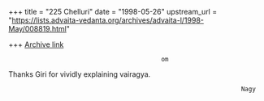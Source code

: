 +++
title = "225 Chelluri"
date = "1998-05-26"
upstream_url = "https://lists.advaita-vedanta.org/archives/advaita-l/1998-May/008819.html"

+++
[Archive link](https://lists.advaita-vedanta.org/archives/advaita-l/1998-May/008819.html)

                                              om
Thanks Giri for vividly explaining vairagya.

                                                                    Nagy

